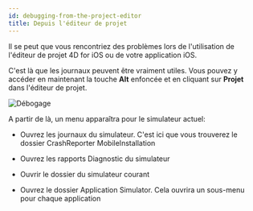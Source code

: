 ```yaml
---
id: debugging-from-the-project-editor
title: Depuis l'éditeur de projet
---
```


Il se peut que vous rencontriez des problèmes lors de l'utilisation de l'éditeur de projet 4D for iOS ou de votre application iOS.

C'est là que les journaux peuvent être vraiment utiles. Vous pouvez y accéder en maintenant la touche **Alt** enfoncée et en cliquant sur **Projet** dans l'éditeur de projet.

![Débogage](assets/en/debugging/debug-from-4D-for-iOS.png)

A partir de là, un menu apparaîtra pour le simulateur actuel:


* Ouvrez les journaux du simulateur. C'est ici que vous trouverez le dossier CrashReporter MobileInstallation

* Ouvrez les rapports Diagnostic du simulateur


* Ouvrir le dossier du simulateur courant

* Ouvrez le dossier Application Simulator. Cela ouvrira un sous-menu pour chaque application
